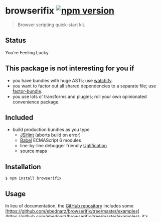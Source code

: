 # browserifix [![npm version][npm-image]][npm-url]

> Browser scripting quick-start kit.

## Status

You're Feeling Lucky

## This package is not interesting for you if

- you have bundles with huge ASTs; 
  use [watchify](https://www.npmjs.com/package/watchify).
- you want to factor out all shared dependencies to a separate file;
  use [factor-bundle](https://www.npmjs.com/package/factor-bundle).
- you use lots o' transforms and plugins; 
  roll your own opinionated convenience package.

## Included

- build production bundles as you type
    - [JSHint](http://jshint.com/) (aborts build on error)
    - [Babel](https://babeljs.io/) ECMAScript 6 modules 
    - line-by-line debugger friendly [Uglification](https://github.com/mishoo/UglifyJS2)
    - source maps

## Installation

    $ npm install browserifix
    
## Usage

In lieu of documentation, the 
[GitHub repository](https://github.com/ebednarz/browserifix) 
includes some
[https://github.com/ebednarz/browserifix/tree/master/examples](https://github.com/ebednarz/browserifix/tree/master/examples);
it's probably a good idea to switch to the tag of your installed version 
on that page.

## License

MIT

[npm-image]: https://img.shields.io/npm/v/browserifix.svg?style=flat-square
[npm-url]: https://www.npmjs.com/package/browserifix
